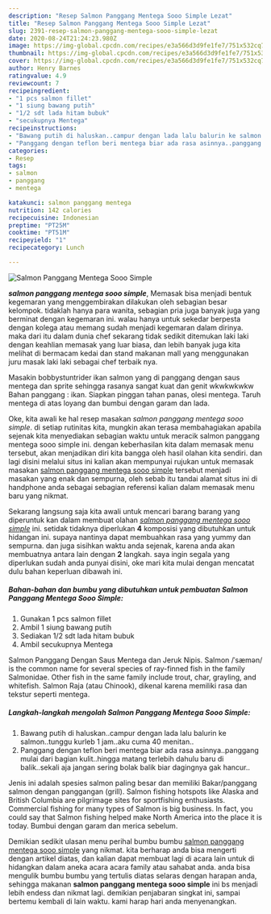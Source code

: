 ```yaml
---
description: "Resep Salmon Panggang Mentega Sooo Simple Lezat"
title: "Resep Salmon Panggang Mentega Sooo Simple Lezat"
slug: 2391-resep-salmon-panggang-mentega-sooo-simple-lezat
date: 2020-08-24T21:24:23.980Z
image: https://img-global.cpcdn.com/recipes/e3a566d3d9fe1fe7/751x532cq70/salmon-panggang-mentega-sooo-simple-foto-resep-utama.jpg
thumbnail: https://img-global.cpcdn.com/recipes/e3a566d3d9fe1fe7/751x532cq70/salmon-panggang-mentega-sooo-simple-foto-resep-utama.jpg
cover: https://img-global.cpcdn.com/recipes/e3a566d3d9fe1fe7/751x532cq70/salmon-panggang-mentega-sooo-simple-foto-resep-utama.jpg
author: Henry Barnes
ratingvalue: 4.9
reviewcount: 7
recipeingredient:
- "1 pcs salmon fillet"
- "1 siung bawang putih"
- "1/2 sdt lada hitam bubuk"
- "secukupnya Mentega"
recipeinstructions:
- "Bawang putih di haluskan..campur dengan lada lalu balurin ke salmon..tunggu kurleb 1 jam..aku cuma 40 menitan.."
- "Panggang dengan teflon beri mentega biar ada rasa asinnya..panggang mulai dari bagian kulit..hingga matang terlebih dahulu baru di balik..sekali aja jangan sering bolak balik biar dagingnya gak hancur.."
categories:
- Resep
tags:
- salmon
- panggang
- mentega

katakunci: salmon panggang mentega 
nutrition: 142 calories
recipecuisine: Indonesian
preptime: "PT25M"
cooktime: "PT51M"
recipeyield: "1"
recipecategory: Lunch

---
```



![Salmon Panggang Mentega Sooo Simple](https://img-global.cpcdn.com/recipes/e3a566d3d9fe1fe7/751x532cq70/salmon-panggang-mentega-sooo-simple-foto-resep-utama.jpg)

<b><i>salmon panggang mentega sooo simple</i></b>, Memasak bisa menjadi bentuk kegemaran yang menggembirakan dilakukan oleh sebagian besar kelompok. tidaklah hanya para wanita, sebagian pria juga banyak juga yang berminat dengan kegemaran ini. walau hanya untuk sekedar berpesta dengan kolega atau memang sudah menjadi kegemaran dalam dirinya. maka dari itu dalam dunia chef sekarang tidak sedikit ditemukan laki laki dengan keahlian memasak yang luar biasa, dan lebih banyak juga kita melihat di bermacam kedai dan stand makanan mall yang menggunakan juru masak laki laki sebagai chef terbaik nya.

Masakin bobbystuntrider ikan salmon yang di panggang dengan saus mentega dan sprite sehingga rasanya sangat kuat dan genit wkwkwkwkw Bahan panggang : ikan. Siapkan pinggan tahan panas, olesi mentega. Taruh mentega di atas loyang dan bumbui dengan garam dan lada.

Oke, kita awali ke hal resep masakan <i>salmon panggang mentega sooo simple</i>. di setiap rutinitas kita, mungkin akan terasa membahagiakan apabila sejenak kita menyediakan sebagian waktu untuk meracik salmon panggang mentega sooo simple ini. dengan keberhasilan kita dalam memasak menu tersebut, akan menjadikan diri kita bangga oleh hasil olahan kita sendiri. dan lagi disini melalui situs ini kalian akan mempunyai rujukan untuk memasak masakan <u>salmon panggang mentega sooo simple</u> tersebut menjadi masakan yang enak dan sempurna, oleh sebab itu tandai alamat situs ini di handphone anda sebagai sebagian referensi kalian dalam memasak menu baru yang nikmat.


Sekarang langsung saja kita awali untuk mencari barang barang yang diperuntuk kan dalam membuat olahan <u><i>salmon panggang mentega sooo simple</i></u> ini. setidak tidaknya diperlukan <b>4</b> komposisi yang dibutuhkan untuk hidangan ini. supaya nantinya dapat membuahkan rasa yang yummy dan sempurna. dan juga sisihkan waktu anda sejenak, karena anda akan membuatnya antara lain dengan <b>2</b> langkah. saya ingin segala yang diperlukan sudah anda punyai disini, oke mari kita mulai dengan mencatat dulu bahan keperluan dibawah ini.

<!--inarticleads1-->

##### Bahan-bahan dan bumbu yang dibutuhkan untuk pembuatan Salmon Panggang Mentega Sooo Simple:

1. Gunakan 1 pcs salmon fillet
1. Ambil 1 siung bawang putih
1. Sediakan 1/2 sdt lada hitam bubuk
1. Ambil secukupnya Mentega


Salmon Panggang Dengan Saus Mentega dan Jeruk Nipis. Salmon /ˈsæmən/ is the common name for several species of ray-finned fish in the family Salmonidae. Other fish in the same family include trout, char, grayling, and whitefish. Salmon Raja (atau Chinook), dikenal karena memiliki rasa dan tekstur seperti mentega. 

<!--inarticleads2-->

##### Langkah-langkah mengolah Salmon Panggang Mentega Sooo Simple:

1. Bawang putih di haluskan..campur dengan lada lalu balurin ke salmon..tunggu kurleb 1 jam..aku cuma 40 menitan..
1. Panggang dengan teflon beri mentega biar ada rasa asinnya..panggang mulai dari bagian kulit..hingga matang terlebih dahulu baru di balik..sekali aja jangan sering bolak balik biar dagingnya gak hancur..


Jenis ini adalah spesies salmon paling besar dan memiliki Bakar/panggang salmon dengan panggangan (grill). Salmon fishing hotspots like Alaska and British Columbia are pilgrimage sites for sportfishing enthusiasts. Commercial fishing for many types of Salmon is big business. In fact, you could say that Salmon fishing helped make North America into the place it is today. Bumbui dengan garam dan merica sebelum. 

Demikian sedikit ulasan menu perihal bumbu bumbu <u>salmon panggang mentega sooo simple</u> yang nikmat. kita berharap anda bisa mengerti dengan artikel diatas, dan kalian dapat membuat lagi di acara lain untuk di hidangkan dalam aneka acara acara family atau sahabat anda. anda bisa mengulik bumbu bumbu yang tertulis diatas selaras dengan harapan anda, sehingga makanan <b>salmon panggang mentega sooo simple</b> ini bs menjadi lebih endess dan nikmat lagi. demikian penjabaran singkat ini, sampai bertemu kembali di lain waktu. kami harap hari anda menyenangkan.

